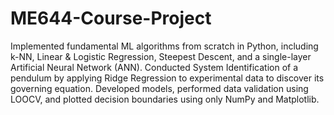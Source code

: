 # ME644-Course-Project
Implemented fundamental ML algorithms from scratch in Python, including k-NN, Linear & Logistic Regression, Steepest Descent,
and a single-layer Artificial Neural Network (ANN).
Conducted System Identification of a pendulum by applying Ridge Regression to experimental data to discover its governing equation.
Developed models, performed data validation using LOOCV, and plotted decision boundaries using only NumPy and Matplotlib.
